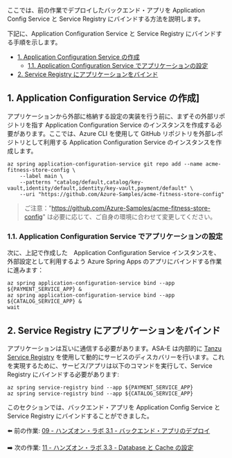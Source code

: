 ここでは、前の作業でデプロイしたバックエンド・アプリを Application Config Service と Service Registry にバインドする方法を説明します。

下記に、Application Configuration Service と Service Registry にバインドする手順を示します。
- [1. Application Configuration Service の作成](#1-application-configuration-service-の作成)
  - [1.1. Application Configuration Service でアプリケーションの設定](#11-application-configuration-service-でアプリケーションの設定)
- [2. Service Registry にアプリケーションをバインド](#2-service-registry-にアプリケーションをバインド)


## 1. Application Configuration Service の作成]

アプリケーションから外部に格納する設定の実装を行う前に、まずその外部リポジトリを指す Application Configuration Service のインスタンスを作成する必要があります。ここでは、Azure CLI を使用して GitHub リポジトリを外部レポジトリとして利用する Application Configuration Service のインスタンスを作成します。

```shell
az spring application-configuration-service git repo add --name acme-fitness-store-config \
    --label main \
    --patterns "catalog/default,catalog/key-vault,identity/default,identity/key-vault,payment/default" \
    --uri "https://github.com/Azure-Samples/acme-fitness-store-config"
```

> ご注意："https://github.com/Azure-Samples/acme-fitness-store-config" は必要に応じて、ご自身の環境に合わせて変更してください。

### 1.1. Application Configuration Service でアプリケーションの設定

次に、上記で作成した　Application Configuration Service インスタンスを、外部設定として利用するよう Azure Spring Apps のアプリにバインドする作業に進みます：

```shell
az spring application-configuration-service bind --app ${PAYMENT_SERVICE_APP} &
az spring application-configuration-service bind --app ${CATALOG_SERVICE_APP} &
wait
```

## 2. Service Registry にアプリケーションをバインド

アプリケーションは互いに通信する必要があります。ASA-E は内部的に [Tanzu Service Registry](https://learn.microsoft.com/azure/spring-apps/how-to-enterprise-service-registry) を使用して動的にサービスのディスカバリーを行います。これを実現するために、サービス/アプリは以下のコマンドを実行して、Service Registry にバインドする必要があります:

```shell
az spring service-registry bind --app ${PAYMENT_SERVICE_APP}
az spring service-registry bind --app ${CATALOG_SERVICE_APP}
```

このセクションでは、バックエンド・アプリを Application Config Service と Service Registry にバインドすることができました。


⬅️ 前の作業: [09 - ハンズオン・ラボ 3.1 - バックエンド・アプリのデプロイ](../09-hol-3.1-deploy-backend-apps/README.md)

➡️ 次の作業: [11 - ハンズオン・ラボ 3.3 - Database と Cache の設定](../11-hol-3.3-configure-database-cache/README.md)
